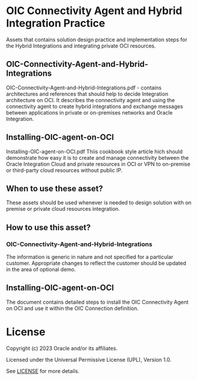 # OIC Connectivity Agent and Hybrid Integration Practice

Assets that contains solution design practice and implementation steps for the Hybrid Integrations and integrating private OCI resources.

## OIC-Connectivity-Agent-and-Hybrid-Integrations

 OIC-Connectivity-Agent-and-Hybrid-Integrations.pdf - contains architectures and references that should help to decide Integration architecture on OCI. It describes the connectivity agent and using the connectivity agent to create hybrid integrations and exchange messages between applications in private or on-premises networks and Oracle Integration.

## Installing-OIC-agent-on-OCI

 Installing-OIC-agent-on-OCI.pdf Thiis cookbook style article hich should demonstrate how easy it is to create and manage connectivity between the Oracle Integration Cloud and private resources in OCI or VPN to on-premise or third-party cloud resources without public IP.

## When to use these asset?

These assets should be used whenever is needed to design solution with on premise or private cloud resources integration.

## How to use this asset?

### OIC-Connectivity-Agent-and-Hybrid-Integrations

The information is generic in nature and not specified for a particular customer. Appropriate changes to reflect the customer should be updated in the area of optional demo.

## Installing-OIC-agent-on-OCI

The document contains detailed steps to install the OIC Connectivity Agent on OCI and use it within the OIC Connection definition.

# License

Copyright (c) 2023 Oracle and/or its affiliates.

Licensed under the Universal Permissive License (UPL), Version 1.0.

See [LICENSE](https://github.com/oracle-devrel/technology-engineering/blob/folder-structure/LICENSE) for more details.
